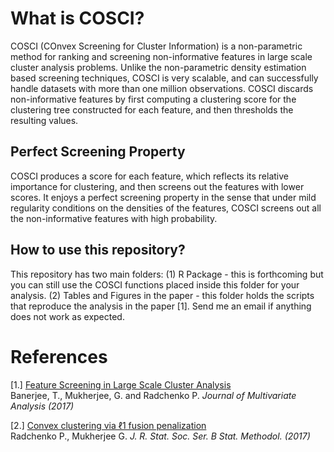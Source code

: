 What is COSCI?
======

COSCI (COnvex Screening for Cluster Information) is a non-parametric method for ranking and screening non-informative features in large scale cluster analysis problems. Unlike the non-parametric density estimation based screening techniques, COSCI is very
scalable, and can successfully handle datasets with more than one million observations. COSCI discards non-informative features by first computing a clustering score for the clustering tree constructed for each feature, and then thresholds the resulting values.

Perfect Screening Property
---------

COSCI produces a score for each feature, which reflects its relative importance for clustering, and then screens out the features with lower scores. It enjoys a perfect screening property in the sense that under mild regularity conditions on the densities of the features, COSCI screens out all the non-informative features with high probability.

How to use this repository?
----------

This repository has two main folders: (1) R Package - this is forthcoming but you can still use the COSCI functions placed inside this folder for your analysis. (2) Tables and Figures in the paper - this folder holds the scripts that reproduce the analysis in the paper [1]. Send me an email if anything does not work as expected.

References
=======
[1.] [Feature Screening in Large Scale Cluster Analysis](http://www.sciencedirect.com/science/article/pii/S0047259X17300271)    
Banerjee, T., Mukherjee, G. and Radchenko P.  *Journal of Multivariate Analysis (2017)*

[2.] [Convex clustering via ℓ1 fusion penalization](10.1111/rssb.12226)   
Radchenko P., Mukherjee G.   *J. R. Stat. Soc. Ser. B Stat. Methodol. (2017)*

